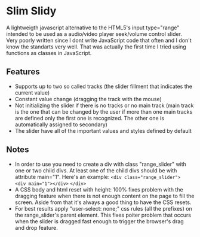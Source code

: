 Slim Slidy
==========

A lightweigth javascript alternative to the HTML5's input type="range" intended to be used as a audio/video player seek/volume control slider. Very poorly written since I dont write JavaScript code that often and I don't know the standarts very well. That was actually the first time I tried using functions as classes in JavaScript.

Features
--------

* Supports up to two so called tracks (the slider fillment that indicates the current value)
* Constant value change (dragging the track with the mouse)
* Not initializing the slider if there is no tracks or no main track (main track is the one that can be changed by the user if more than one main tracks are defined only the first one is recognized. The other one is automatically assigned to secondary)
* The slider have all of the important values and styles defined by default

Notes
-----

* In order to use you need to create a div with class "range_slider" with one or two child divs. At least one of the child divs should be with attribute main="1".
Here's an example:
``<div class="range_slider">``
``	<div main="1"></div>``
``</div>``
* A CSS body and html reset with height: 100% fixes problem with the dragging feature when there is not enough content on the page to fill the screen. Aside from that it's always a good thing to have the CSS resets.
* For best results apply "user-select: none;" css rules (all the prefixes) on the range_slider's parent element. This fixes poiter problem that occurs when the slider is dragged fast enough to trigger the browser's drag and drop feature.